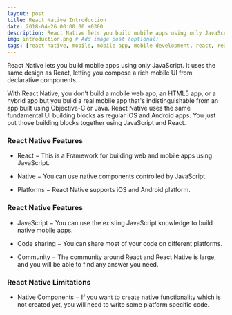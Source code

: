```yaml
---
layout: post
title: React Native Introduction
date: 2018-04-26 00:00:00 +0300
description: React Native lets you build mobile apps using only JavaScript. It uses the same design as React, letting you compose a rich mobile UI from declarative components. # Add post description (optional)
img: introduction.png # Add image post (optional)
tags: [react native, mobile, mobile app, mobile development, react, react native training, learn react native] # add tag
---
```


React Native lets you build mobile apps using only JavaScript. It uses the same design as React, letting you compose a rich mobile UI from declarative components.

With React Native, you don't build a mobile web app, an HTML5 app, or a hybrid app but you build a real mobile app that's indistinguishable from an app built using Objective-C or Java. React Native uses the same fundamental UI building blocks as regular iOS and Android apps. You just put those building blocks together using JavaScript and React.

### React Native Features

* React − This is a Framework for building web and mobile apps using JavaScript.

* Native − You can use native components controlled by JavaScript.

* Platforms − React Native supports iOS and Android platform.

### React Native Features

* JavaScript − You can use the existing JavaScript knowledge to build native mobile apps.

* Code sharing − You can share most of your code on different platforms.

* Community − The community around React and React Native is large, and you will be able to find any answer you need.

### React Native Limitations

* Native Components − If you want to create native functionality which is not created yet, you will need to write some platform specific code.
